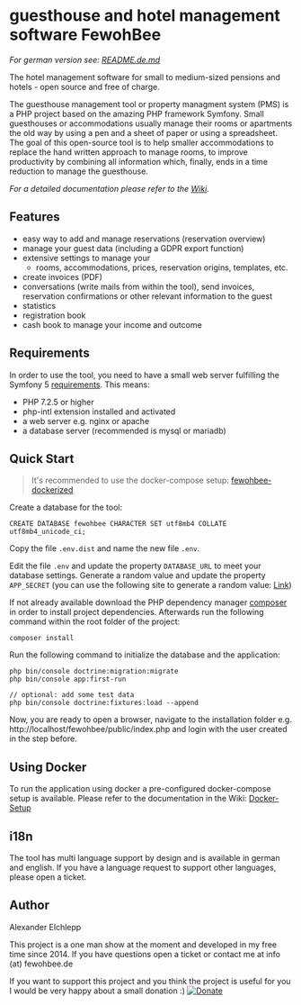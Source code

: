 
# guesthouse and hotel management software FewohBee

*For german version see: [README.de.md](https://github.com/developeregrem/fewohbee/blob/master/README.de.md)*

The hotel management software for small to medium-sized pensions and hotels - open source and free of charge.

The guesthouse management tool or property managment system (PMS) is a PHP project based on the amazing PHP framework Symfony.
Small guesthouses or accommodations usually manage their rooms or apartments the old way by using a pen and a sheet of paper or using a spreadsheet. The goal of this open-source tool is to help smaller accommodations to replace the hand written approach to manage rooms, to improve productivity by combining all information which, finally, ends in a time reduction to manage the guesthouse.

*For a detailed documentation please refer to the [Wiki](https://github.com/developeregrem/fewohbee/wiki).*


## Features

 - easy way to add and manage reservations (reservation overview)
 - manage your guest data (including a GDPR export function)
 - extensive settings to manage your
	 - rooms, accommodations, prices, reservation origins, templates, etc.
 - create invoices (PDF)
 - conversations (write mails from within the tool), send invoices, reservation confirmations or other relevant information to the guest
 - statistics
 - registration book
 - cash book to manage your income and outcome

## Requirements

In order to use the tool, you need to have a small web server fulfilling the Symfony 5 [requirements](https://symfony.com/doc/current/reference/requirements.html). This means:

 - PHP 7.2.5 or higher
 - php-intl extension installed and activated
 - a web server e.g. nginx or apache
 - a database server (recommended is mysql or mariadb)

## Quick Start

> It's recommended to use the docker-compose setup: [fewohbee-dockerized](https://github.com/developeregrem/fewohbee-dockerized)

Create a database for the tool:

    CREATE DATABASE fewohbee CHARACTER SET utf8mb4 COLLATE utf8mb4_unicode_ci;

 Copy the file `.env.dist` and name the new file `.env`.

Edit the file `.env` and update the property `DATABASE_URL` to meet your database settings.
Generate a random value and update the property `APP_SECRET` (you can use the following site to generate a random value: [Link](http://nux.net/secret))

If not already available download the PHP dependency manager [composer](https://getcomposer.org/download/) in order to install project dependencies. Afterwards run the following command within the root folder of the project:

    composer install

Run the following command to initialize the database and the application:

    php bin/console doctrine:migration:migrate
    php bin/console app:first-run

    // optional: add some test data
    php bin/console doctrine:fixtures:load --append

Now, you are ready to open a browser, navigate to the installation folder e.g. 
http://localhost/fewohbee/public/index.php
and login with the user created in the step before.

## Using Docker

To run the application using docker a pre-configured docker-compose setup is available. Please refer to the documentation in the Wiki: [Docker-Setup](https://github.com/developeregrem/fewohbee/wiki/Docker-Setup)

## i18n

The tool has multi language support by design and is available in german and english. If you have a language request to support other languages, please open a ticket. 

## Author

Alexander Elchlepp

This project is a one man show at the moment and developed in my free time since 2014. If you have questions open a ticket or contact me at info (at) fewohbee.de

If you want to support this project and you think the project is useful for you I would be very happy about a small donation :)
[![Donate](https://img.shields.io/badge/Donate-PayPal-green.svg)](https://www.paypal.com/donate?hosted_button_id=ZQPG864PB4TBE)
